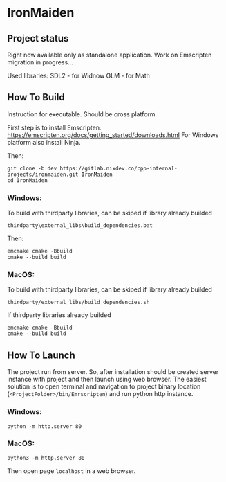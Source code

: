 # IronMaiden

## Project status

Right now available only as standalone application. Work on Emscripten migration in progress...

Used libraries:
SDL2 - for Widnow
GLM - for Math

## How To Build

Instruction for executable. Should be cross platform.

First step is to install Emscripten. https://emscripten.org/docs/getting_started/downloads.html
For Windows platform also install Ninja.

Then:
```
git clone -b dev https://gitlab.nixdev.co/cpp-internal-projects/ironmaiden.git IronMaiden
cd IronMaiden
```

### Windows:

To build with thirdparty libraries, can be skiped if library already builded
```
thirdparty\external_libs\build_dependencies.bat
```
Then:
```
emcmake cmake -Bbuild
cmake --build build
```

### MacOS:

To build with thirdparty libraries, can be skiped if library already builded
```
thirdparty/external_libs/build_dependencies.sh
```
If thirdparty libraries already builded
```
emcmake cmake -Bbuild
cmake --build build
```
## How To Launch

The project run from server. So, after installation should be created server instance with project and then launch using web browser.
The easiest solution is to open terminal and navigation to project binary location (```<ProjectFolder>/bin/Emrscripten```) and run python http instance.

### Windows:

```
python -m http.server 80
```

### MacOS:

```
python3 -m http.server 80
```

Then open page ```localhost``` in a web browser.